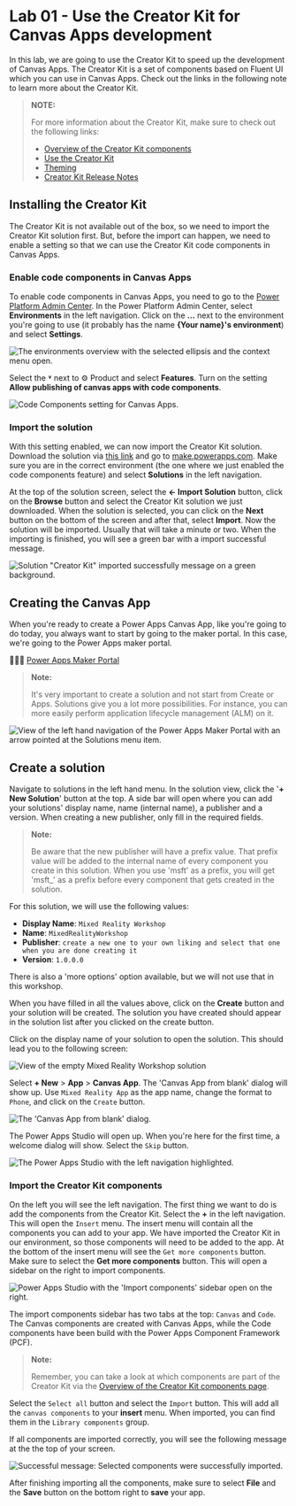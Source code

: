 # Lab 01 - Use the Creator Kit for Canvas Apps development

In this lab, we are going to use the Creator Kit to speed up the development of Canvas Apps. The Creator Kit is a set of components based on Fluent UI which you can use in Canvas Apps. Check out the links in the following note to learn more about the Creator Kit.

> **NOTE:**
>
> For more information about the Creator Kit, make sure to check out the following links:
>
> - [Overview of the Creator Kit components](https://docs.microsoft.com/power-platform/guidance/creator-kit/components)
> - [Use the Creator Kit](https://docs.microsoft.com/power-platform/guidance/creator-kit/creator-kit-explained)
> - [Theming](https://docs.microsoft.com/power-platform/guidance/creator-kit/theme)
> - [Creator Kit Release Notes](https://aka.ms/creatorkitlatestrelease)

## Installing the Creator Kit

The Creator Kit is not available out of the box, so we need to import the Creator Kit solution first. But, before the import can happen, we need to enable a setting so that we can use the Creator Kit code components in Canvas Apps.

### Enable code components in Canvas Apps

To enable code components in Canvas Apps, you need to go to the [Power Platform Admin Center](https://aka.ms/ppac). In the Power Platform Admin Center, select **Environments** in the left navigation. Click on the **...** next to the environment you're going to use (it probably has the name **{Your name}'s environment**) and select **Settings**.

![The environments overview with the selected ellipsis and the context menu open.](./assets/Environment-Settings.png)

Select the **˅** next to ⚙ Product and select **Features**. Turn on the setting **Allow publishing of canvas apps with code components**.

![Code Components setting for Canvas Apps.](assets/Environment-Setting-Code-Components.png)

### Import the solution

With this setting enabled, we can now import the Creator Kit solution. Download the solution via [this link](https://aka.ms/creatorkitdownload) and go to [make.powerapps.com](https://make.powerapps.com). Make sure you are in the correct environment (the one where we just enabled the code components feature) and select **Solutions** in the left navigation.

At the top of the solution screen, select the **← Import Solution** button, click on the **Browse** button and select the Creator Kit solution we just downloaded. When the solution is selected, you can click on the **Next** button on the bottom of the screen and after that, select **Import**. Now the solution will be imported. Usually that will take a minute or two. When the importing is finished, you will see a green bar with a import successful message.

![Solution "Creator Kit" imported successfully message on a green background.](./assets/Creator-Kit-Import-Successful.png)

## Creating the Canvas App

When you're ready to create a Power Apps Canvas App, like you're going to do today, you always want to start by going to the maker portal. In this case, we're going to the Power Apps maker portal.

👩🏾‍💻 [Power Apps Maker Portal](https://make.powerapps.com)

> **Note:**
>
> It's very important to create a solution and not start from Create or Apps. Solutions give you a lot more possibilities. For instance, you can more easily perform application lifecycle management (ALM) on it.

![View of the left hand navigation of the Power Apps Maker Portal with an arrow pointed at the Solutions menu item.](assets/solution-left-hand-menu.png)

## Create a solution

Navigate to solutions in the left hand menu. In the solution view, click the '**+ New Solution**' button at the top. A side bar will open where you can add your solutions' display name, name (internal name), a publisher and a version. When creating a new publisher, only fill in the required fields.

> **Note:**
>
> Be aware that the new publisher will have a prefix value. That prefix value will be added to the internal name of every component you create in this solution. When you use 'msft' as a prefix, you will get 'msft\_' as a prefix before every component that gets created in the solution.

For this solution, we will use the following values:

- **Display Name**: `Mixed Reality Workshop`
- **Name**: `MixedRealityWorkshop`
- **Publisher**: `create a new one to your own liking and select that one when you are done creating it`
- **Version**: `1.0.0.0`

There is also a 'more options' option available, but we will not use that in this workshop.

When you have filled in all the values above, click on the **Create** button and your solution will be created. The solution you have created should appear in the solution list after you clicked on the create button.

Click on the display name of your solution to open the solution. This should lead you to the following screen:

![View of the empty Mixed Reality Workshop solution](assets/solution-empty.png)

Select **+ New** > **App** > **Canvas App**. The 'Canvas App from blank' dialog will show up. Use `Mixed Reality App` as the app name, change the format to `Phone`, and click on the `Create` button.

![The 'Canvas App from blank' dialog.](./assets/Canvas-App-Create.png)

The Power Apps Studio will open up. When you're here for the first time, a welcome dialog will show. Select the `Skip` button.

![The Power Apps Studio with the left navigation highlighted.](./assets/Canvas-Studio-Left-Navigation.png)

### Import the Creator Kit components

On the left you will see the left navigation. The first thing we want to do is add the components from the Creator Kit. Select the **+** in the left navigation. This will open the `Insert` menu. The insert menu will contain all the components you can add to your app. We have imported the Creator Kit in our environment, so those components will need to be added to the app. At the bottom of the insert menu will see the `Get more components` button. Make sure to select the **Get more components** button. This will open a sidebar on the right to import components.

![Power Apps Studio with the 'Import components' sidebar open on the right.](./assets/Canvas-App-Import-Components.png)

The import components sidebar has two tabs at the top: `Canvas` and `Code`. The Canvas components are created with Canvas Apps, while the Code components have been build with the Power Apps Component Framework (PCF).

> **Note:**
>
> Remember, you can take a look at which components are part of the Creator Kit via the [Overview of the Creator Kit components page](https://docs.microsoft.com/en-us/power-platform/guidance/creator-kit/components).

Select the `Select all` button and select the `Import` button. This will add all the `canvas components` to your **insert** menu. When imported, you can find them in the `Library components` group.

If all components are imported correctly, you will see the following message at the the top of your screen.

![Successful message: Selected components were successfully imported.](assets/Canvas-App-Import-Components-Succesfully.png)

After finishing importing all the components, make sure to select **File** and the **Save** button on the bottom right to **save** your app.
